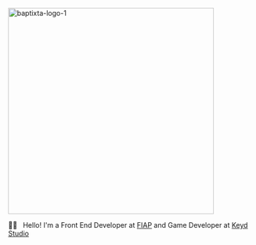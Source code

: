 <p align="left">
   <img <img src="https://i.ibb.co/ctmwZxm/baptixta-logo-1.png" alt="baptixta-logo-1" border="0" width="420">
</p>

🤘🏼 &nbsp;	Hello! I'm a Front End Developer at [FIAP](https://www.fiap.com.br/) and Game Developer at [Keyd Studio](https://www.instagram.com/keydstudio/)




